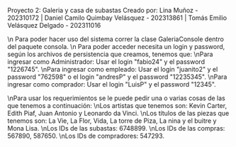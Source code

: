 Proyecto 2: Galeria y casa de subastas
Creado por: Lina Muñoz - 202310172 | Daniel Camilo Quimbay Velásquez - 202313861 | Tomás Emilio Velásquez Delgado - 202311016 

\n Para poder hacer uso del sistema correr la clase GaleriaConsole dentro del paquete consola.
\n Para poder acceder necesita un login y password, según los archivos de persistencia que creamos, tenemos que:
\nPara ingresar como Administrador: Usar el login "fabio24" y el password "1226745".
\nPara ingresar como empleado: Usar el login "juanito2" y el password "762598" o el login "andresP" y el password "12235345".
\nPara ingresar como comprador: Usar el login "LuisP" y el password "12345".

\nPara usar los requerimientos se le puede pedir una o varias cosas de las que tenemos a continuación:
\nLos artistas que tenemos son: Kevin Carter, Edith Piaf, Juan Antonio y Leonardo da Vinci.
\nLos títulos de las piezas que tenemos son: La Vie, La Flor, Vida, La torre de Piza, La nina y el buitre y Mona Lisa.
\nLos IDs de las subastas: 6748899.
\nLos IDs de las compras: 567890, 587650.
\nLos IDs de compradores: 547293.
